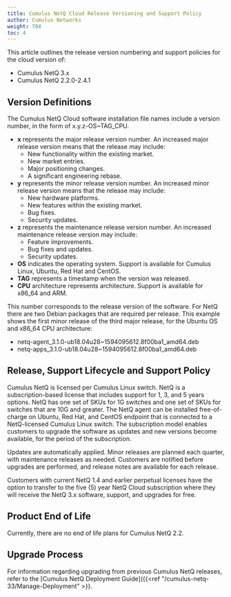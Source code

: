 ```yaml
---
title: Cumulus NetQ Cloud Release Versioning and Support Policy
author: Cumulus Networks
weight: 704
toc: 4
---
```


This article outlines the release version numbering and support policies for the cloud version of:

- Cumulus NetQ 3.x
- Cumulus NetQ 2.2.0-2.4.1

## Version Definitions

The Cumulus NetQ Cloud software installation file names include a
version number, in the form of x.y.z-OS\~TAG\_CPU.

- **x** represents the major release version number. An increased major release version means that the release may include:
    - New functionality within the existing market.
    - New market entries.
    - Major positioning changes.
    - A significant engineering rebase.
- **y** represents the minor release version number. An increased
    minor release version means that the release may include:
    - New hardware platforms.
    - New features within the existing market.
    - Bug fixes.
    - Security updates.
- **z** represents the maintenance release version number. An
    increased maintenance release version may include:
    - Feature improvements.
    - Bug fixes and updates.
    - Security updates.
- **OS** indicates the operating system. Support is available for
    Cumulus Linux, Ubuntu, Red Hat and CentOS.
- **TAG** represents a timestamp when the version was released.
- **CPU** architecture represents architecture. Support is available
    for x86\_64 and ARM.

This number corresponds to the release version of the software. For NetQ
there are two Debian packages that are required per release. This
example shows the first minor release of the third major release, for
the Ubuntu OS and x86\_64 CPU architecture:

- netq-agent\_3.1.0-ub18.04u28\~1594095612.8f00ba1\_amd64.deb
- netq-apps\_3.1.0-ub18.04u28\~1594095612.8f00ba1\_amd64.deb

## Release, Support Lifecycle and Support Policy

Cumulus NetQ is licensed per Cumulus Linux switch. NetQ is a
subscription-based license that includes support for 1, 3, and 5 years
options. NetQ has one set of SKUs for 1G switches and one set of SKUs
for switches that are 10G and greater. The NetQ agent can be installed
free-of-charge on Ubuntu, Red Hat, and CentOS endpoint that is connected
to a NetQ-licensed Cumulus Linux switch. The subscription model
enables customers to upgrade the software as updates and new versions
become available, for the period of the subscription.

Updates are automatically applied. Minor releases are planned each
quarter, with maintenance releases as needed. Customers are notified
before upgrades are performed, and release notes are available for each release.

Customers with current NetQ 1.4 and earlier perpetual licenses have the
option to transfer to the five (5) year NetQ Cloud subscription where
they will receive the NetQ 3.x software, support, and upgrades for free.  

## Product End of Life

Currently, there are no end of life plans for Cumulus NetQ 2.2.

## Upgrade Process

For information regarding upgrading from previous Cumulus NetQ releases, refer to the [Cumulus NetQ Deployment Guide]({{<ref "/cumulus-netq-33/Manage-Deployment" >}}.
